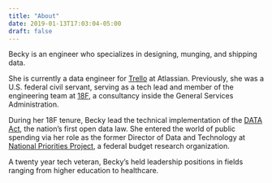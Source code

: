 ```yaml
---
title: "About"
date: 2019-01-13T17:03:04-05:00
draft: false
---
```


Becky is an engineer who specializes in designing, munging, and shipping data.

She is currently a data engineer for [Trello](https://en.wikipedia.org/wiki/Digital_Accountability_and_Transparency_Act_of_2014) at Atlassian.
Previously, she was a U.S. federal civil servant, serving as a tech lead and
member of the engineering team at [18F](https://18f.gsa.gov/),
a consultancy inside the General Services Administration.

During her 18F tenure, Becky lead the technical implementation of the [DATA Act](https://en.wikipedia.org/wiki/Digital_Accountability_and_Transparency_Act_of_2014),
the nation’s first open data law. She entered the world of public spending via
her role as the former Director of Data and Technology at [National Priorities
Project](https://www.nationalpriorities.org/), a federal budget research
organization.

A twenty year tech veteran, Becky’s held leadership positions in fields ranging
from higher education to healthcare.

